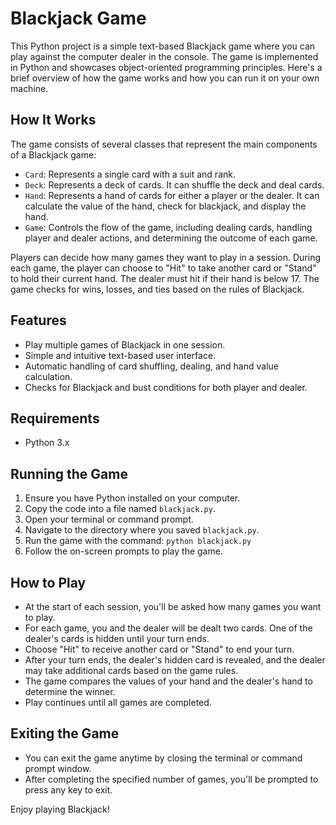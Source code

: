 # Blackjack Game

This Python project is a simple text-based Blackjack game where you can play against the computer dealer in the console. The game is implemented in Python and showcases object-oriented programming principles. Here's a brief overview of how the game works and how you can run it on your own machine.

## How It Works

The game consists of several classes that represent the main components of a Blackjack game:

- `Card`: Represents a single card with a suit and rank.
- `Deck`: Represents a deck of cards. It can shuffle the deck and deal cards.
- `Hand`: Represents a hand of cards for either a player or the dealer. It can calculate the value of the hand, check for blackjack, and display the hand.
- `Game`: Controls the flow of the game, including dealing cards, handling player and dealer actions, and determining the outcome of each game.

Players can decide how many games they want to play in a session. During each game, the player can choose to "Hit" to take another card or "Stand" to hold their current hand. The dealer must hit if their hand is below 17. The game checks for wins, losses, and ties based on the rules of Blackjack.

## Features

- Play multiple games of Blackjack in one session.
- Simple and intuitive text-based user interface.
- Automatic handling of card shuffling, dealing, and hand value calculation.
- Checks for Blackjack and bust conditions for both player and dealer.

## Requirements

- Python 3.x

## Running the Game

1. Ensure you have Python installed on your computer.
2. Copy the code into a file named `blackjack.py`.
3. Open your terminal or command prompt.
4. Navigate to the directory where you saved `blackjack.py`.
5. Run the game with the command: `python blackjack.py`
6. Follow the on-screen prompts to play the game.

## How to Play

- At the start of each session, you'll be asked how many games you want to play.
- For each game, you and the dealer will be dealt two cards. One of the dealer's cards is hidden until your turn ends.
- Choose "Hit" to receive another card or "Stand" to end your turn.
- After your turn ends, the dealer's hidden card is revealed, and the dealer may take additional cards based on the game rules.
- The game compares the values of your hand and the dealer's hand to determine the winner.
- Play continues until all games are completed.

## Exiting the Game

- You can exit the game anytime by closing the terminal or command prompt window.
- After completing the specified number of games, you'll be prompted to press any key to exit.

Enjoy playing Blackjack!
